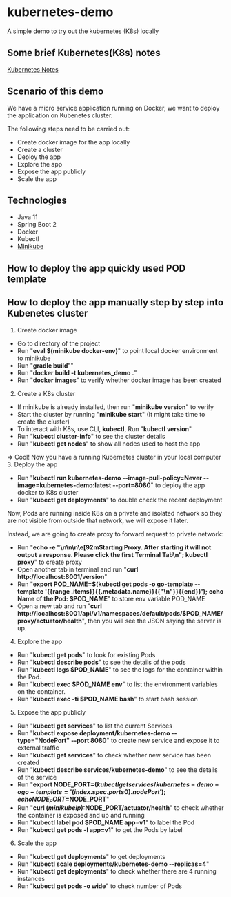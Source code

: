 # kubernetes-demo
A simple demo to try out the kubernetes (K8s) locally

## Some brief Kubernetes(K8s) notes
[Kubernetes Notes](KUBERNETES_NOTES.md)

## Scenario of this demo
We have a micro service application running on Docker, we want to deploy the application on Kubenetes cluster.

The following steps need to be carried out:
* Create docker image for the app locally
* Create a cluster
* Deploy the app
* Explore the app
* Expose the app publicly
* Scale the app

## Technologies
* Java 11
* Spring Boot 2
* Docker
* Kubectl
* [Minikube](https://kubernetes.io/docs/tasks/tools/install-minikube/)

## How to deploy the app quickly used POD template


## How to deploy the app manually step by step into Kubenetes cluster
1. Create docker image
* Go to directory of the project
* Run "**eval $(minikube docker-env)**" to point local docker environment to minikube
* Run "**gradle build**""
* Run "**docker build -t kubernetes_demo .**"
* Run "**docker images**" to verify whether docker image has been created

2. Create a K8s cluster
* If minikube is already installed, then run "**minikube version**" to verify
* Start the cluster by running "**minikube start**" (It might take time to create the cluster)
* To interact with K8s, use CLI, **kubectl**, Run "**kubectl version**"
* Run "**kubectl cluster-info**" to see the cluster details
* Run "**kubectl get nodes**" to show all nodes used to host the app

=> Cool! Now you have a running Kubernetes cluster in your local computer
3. Deploy the app
* Run "**kubectl run kubernetes-demo --image-pull-policy=Never --image=kubernetes-demo:latest --port=8080**" to deploy the app docker to K8s cluster
* Run "**kubectl get deployments**" to double check the recent deployment

Now, Pods are running inside K8s on a private and isolated network so they are not visible from outside that network, we will expose it later.

Instead, we are going to create proxy to forward request to private network:
* Run "**echo -e "\n\n\n\e[92mStarting Proxy. After starting it will not output a response. Please click the first Terminal Tab\n"; kubectl proxy**" to create proxy
* Open another tab in terminal and run "**curl http://localhost:8001/version**"
* Run "**export POD_NAME=$(kubectl get pods -o go-template --template '{{range .items}}{{.metadata.name}}{{"\n"}}{{end}}'); echo Name of the Pod: $POD_NAME**" to store env variable POD_NAME
* Open a new tab and run "**curl http://localhost:8001/api/v1/namespaces/default/pods/$POD_NAME/proxy/actuator/health**", then you will see the JSON saying the server is up.                           

4. Explore the app
* Run "**kubectl get pods**" to look for existing Pods
* Run "**kubectl describe pods**" to see the details of the pods
* Run "**kubectl logs $POD_NAME**" to see the logs for the container within the Pod.
* Run "**kubectl exec $POD_NAME env**" to list the environment variables on the container.
* Run "**kubectl exec -ti $POD_NAME bash**" to start bash session

5. Expose the app publicly
* Run "**kubectl get services**" to list the current Services
* Run "**kubectl expose deployment/kubernetes-demo --type="NodePort" --port 8080**" to create new service and expose it to external traffic
* Run "**kubectl get services**" to check whether new service has been created
* Run "**kubectl describe services/kubernetes-demo**" to see the details of the service
* Run "**export NODE_PORT=$(kubectl get services/kubernetes-demo -o go-template='{{(index .spec.ports 0).nodePort}}'); echo NODE_PORT=$NODE_PORT**"
* Run "**curl $(minikube ip):$NODE_PORT/actuator/health**" to check whether the container is exposed and up and running
* Run "**kubectl label pod $POD_NAME app=v1**" to label the Pod
* Run "**kubectl get pods -l app=v1**" to get the Pods by label

6. Scale the app
* Run "**kubectl get deployments**" to get deployments
* Run "**kubectl scale deployments/kubernetes-demo --replicas=4**"
* Run "**kubectl get deployments**" to check whether there are 4 running instances
* Run "**kubectl get pods -o wide**" to check number of Pods

